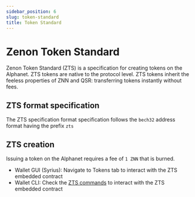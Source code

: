 ```yaml
---
sidebar_position: 6
slug: token-standard
title: Token Standard
---
```


# Zenon Token Standard

Zenon Token Standard (ZTS) is a specification for creating tokens on the Alphanet. ZTS tokens are native to the protocol level. ZTS tokens inherit the feeless properties of ZNN and QSR: transferring tokens instantly without fees.

## ZTS format specification

The ZTS specification format specification follows the `bech32` address format having the prefix `zts`

## ZTS creation

Issuing a token on the Alphanet requires a fee of `1 ZNN` that is burned.

- Wallet GUI (Syrius): Navigate to Tokens tab to interact with the ZTS embedded contract
- Wallet CLI: Check the [ZTS commands](../wallet/dart-cli.md) to interact with the ZTS embedded contract
